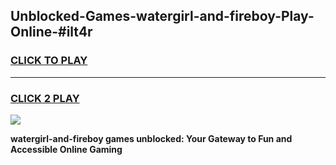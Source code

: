 
## Unblocked-Games-watergirl-and-fireboy-Play-Online-#ilt4r
<h3>
<a href="https://premium.freeplayer.one?title=watergirl-and-fireboy&ref=27F">CLICK TO PLAY</a></h3>
<hr>

<h3>
<a href="https://premium.freeplayer.one?title=watergirl-and-fireboy&ref=27F">CLICK 2 PLAY</a>
  
</h3>

<a href="https://premium.freeplayer.one?title=watergirl-and-fireboy&ref=27F"><img src="https://clearcache.store/games.png"></a>


**watergirl-and-fireboy games unblocked: Your Gateway to Fun and Accessible Online Gaming**
